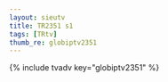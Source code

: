 ```yaml
--- 
layout: sieutv
title: TR2351 s1
tags: [TRtv]
thumb_re: globiptv2351
---
```

{% include tvadv key="globiptv2351" %} 
